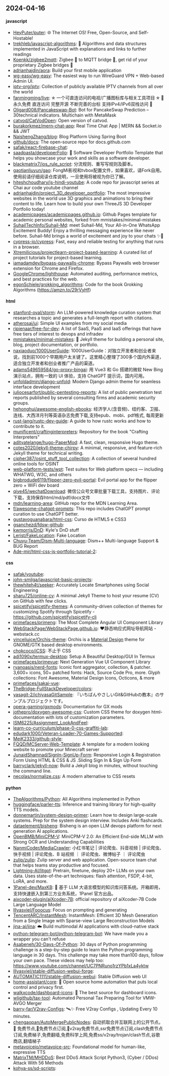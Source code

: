 ## 2024-04-16

#### javascript
* [HeyPuter/puter](https://github.com/HeyPuter/puter): 🌐 The Internet OS! Free, Open-Source, and Self-Hostable!
* [trekhleb/javascript-algorithms](https://github.com/trekhleb/javascript-algorithms): 📝 Algorithms and data structures implemented in JavaScript with explanations and links to further readings
* [Koenkk/zigbee2mqtt](https://github.com/Koenkk/zigbee2mqtt): Zigbee 🐝 to MQTT bridge 🌉, get rid of your proprietary Zigbee bridges 🔨
* [adrianhajdin/aora](https://github.com/adrianhajdin/aora): Build your first mobile application
* [wg-easy/wg-easy](https://github.com/wg-easy/wg-easy): The easiest way to run WireGuard VPN + Web-based Admin UI.
* [iptv-org/iptv](https://github.com/iptv-org/iptv): Collection of publicly available IPTV channels from all over the world
* [fanmingming/live](https://github.com/fanmingming/live): ✯ 一个可直连访问的电视/广播图标库与相关工具项目 ✯ 🔕 永久免费 直连访问 完整开源 不断完善的台标 支持IPv4/IPv6双栈访问 🔕
* [Oligard008/Pancakeswap-Bot](https://github.com/Oligard008/Pancakeswap-Bot): Bot for PancakeSwap Prediction – 30technical indicators. Multichain with MetaMask
* [catvod/CatVodOpen](https://github.com/catvod/CatVodOpen): Open version of catvod.
* [burakorkmez/mern-chat-app](https://github.com/burakorkmez/mern-chat-app): Real Time Chat App | MERN && Socket.io && JWT
* [NaishengZhang/blog](https://github.com/NaishengZhang/blog): Blog Platform Using Spring Boot
* [github/docs](https://github.com/github/docs): The open-source repo for docs.github.com
* [safak/react-firebase-chat](https://github.com/safak/react-firebase-chat): 
* [saadpasta/developerFolio](https://github.com/saadpasta/developerFolio): 🚀 Software Developer Portfolio Template that helps you showcase your work and skills as a software developer.
* [blackmatrix7/ios_rule_script](https://github.com/blackmatrix7/ios_rule_script): 分流规则、重写写规则及脚本。
* [gaotianliuyun/gao](https://github.com/gaotianliuyun/gao): FongMi影视和tvbox配置文件，如果喜欢，请Fork自用。使用前请仔细阅读仓库说明，一旦使用将被视为你已了解。
* [hiteshchoudhary/js-hindi-youtube](https://github.com/hiteshchoudhary/js-hindi-youtube): A code repo for javascript series at Chai aur code youtube channel
* [adrianhajdin/project_3D_developer_portfolio](https://github.com/adrianhajdin/project_3D_developer_portfolio): The most impressive websites in the world use 3D graphics and animations to bring their content to life. Learn how to build your own ThreeJS 3D Developer Portfolio today!
* [academicpages/academicpages.github.io](https://github.com/academicpages/academicpages.github.io): Github Pages template for academic personal websites, forked from mmistakes/minimal-mistakes
* [SuhailTechInfo/Suhail-Md](https://github.com/SuhailTechInfo/Suhail-Md): meet Suhail-Md, Your All-in-One WhatsApp Excitement Buddy! Enjoy a thrilling messaging experience like never before. Suhail-Md brings a world of excitement and joy to your chats ✨🤖
* [cypress-io/cypress](https://github.com/cypress-io/cypress): Fast, easy and reliable testing for anything that runs in a browser.
* [Xtremilicious/projectlearn-project-based-learning](https://github.com/Xtremilicious/projectlearn-project-based-learning): A curated list of project tutorials for project-based learning.
* [iamadamdev/bypass-paywalls-chrome](https://github.com/iamadamdev/bypass-paywalls-chrome): Bypass Paywalls web browser extension for Chrome and Firefox.
* [GoogleChrome/lighthouse](https://github.com/GoogleChrome/lighthouse): Automated auditing, performance metrics, and best practices for the web.
* [egonSchiele/grokking_algorithms](https://github.com/egonSchiele/grokking_algorithms): Code for the book Grokking Algorithms (https://amzn.to/29rVyHf)

#### html
* [stanford-oval/storm](https://github.com/stanford-oval/storm): An LLM-powered knowledge curation system that researches a topic and generates a full-length report with citations.
* [atherosai/ui](https://github.com/atherosai/ui): Simple UI examples from my social media
* [ripienaar/free-for-dev](https://github.com/ripienaar/free-for-dev): A list of SaaS, PaaS and IaaS offerings that have free tiers of interest to devops and infradev
* [mmistakes/minimal-mistakes](https://github.com/mmistakes/minimal-mistakes): 📐 Jekyll theme for building a personal site, blog, project documentation, or portfolio.
* [naxiaoduo/1000UserGuide](https://github.com/naxiaoduo/1000UserGuide): 1000UserGuide：对独立开发者和创业者来说，找到前1000个早期用户太关键了。这里精心整理了300多个国内外渠道，适合独立开发者和创业者推广产品的渠道。
* [adams549659584/go-proxy-bingai](https://github.com/adams549659584/go-proxy-bingai): 用 Vue3 和 Go 搭建的微软 New Bing 演示站点，拥有一致的 UI 体验，支持 ChatGPT 提示词，国内可用。
* [unfoldadmin/django-unfold](https://github.com/unfoldadmin/django-unfold): Modern Django admin theme for seamless interface development
* [juliocesarfort/public-pentesting-reports](https://github.com/juliocesarfort/public-pentesting-reports): A list of public penetration test reports published by several consulting firms and academic security groups.
* [hehonghui/awesome-english-ebooks](https://github.com/hehonghui/awesome-english-ebooks): 经济学人(含音频)、纽约客、卫报、连线、大西洋月刊等英语杂志免费下载,支持epub、mobi、pdf格式, 每周更新
* [rust-lang/rustc-dev-guide](https://github.com/rust-lang/rustc-dev-guide): A guide to how rustc works and how to contribute to it.
* [munificent/craftinginterpreters](https://github.com/munificent/craftinginterpreters): Repository for the book "Crafting Interpreters"
* [adityatelange/hugo-PaperMod](https://github.com/adityatelange/hugo-PaperMod): A fast, clean, responsive Hugo theme.
* [cotes2020/jekyll-theme-chirpy](https://github.com/cotes2020/jekyll-theme-chirpy): A minimal, responsive, and feature-rich Jekyll theme for technical writing.
* [cipher387/osint_stuff_tool_collection](https://github.com/cipher387/osint_stuff_tool_collection): A collection of several hundred online tools for OSINT
* [web-platform-tests/wpt](https://github.com/web-platform-tests/wpt): Test suites for Web platform specs — including WHATWG, W3C, and others
* [bigbrodude6119/flipper-zero-evil-portal](https://github.com/bigbrodude6119/flipper-zero-evil-portal): Evil portal app for the flipper zero + WiFi dev board
* [qiye45/wechatDownload](https://github.com/qiye45/wechatDownload): 微信公众号文章批量下载工具，支持图片、评论下载，支持保存html/md/pdf/docx文件
* [mdn/learning-area](https://github.com/mdn/learning-area): GitHub repo for the MDN Learning Area.
* [f/awesome-chatgpt-prompts](https://github.com/f/awesome-chatgpt-prompts): This repo includes ChatGPT prompt curation to use ChatGPT better.
* [gustavoguanabara/html-css](https://github.com/gustavoguanabara/html-css): Curso de HTML5 e CSS3
* [gsanchezd/fdsw-github](https://github.com/gsanchezd/fdsw-github): 
* [kwmorris/DnD](https://github.com/kwmorris/DnD): Kyle's DnD stuff
* [Lerist/FakeLocation](https://github.com/Lerist/FakeLocation): Fake Location
* [Chuyu-Team/Dism-Multi-language](https://github.com/Chuyu-Team/Dism-Multi-language): Dism++ Multi-language Support & BUG Report
* [Ade-mir/html-css-js-portfolio-tutorial-2](https://github.com/Ade-mir/html-css-js-portfolio-tutorial-2): 

#### css
* [safak/youtube](https://github.com/safak/youtube): 
* [john-smilga/javascript-basic-projects](https://github.com/john-smilga/javascript-basic-projects): 
* [thewhiteh4t/seeker](https://github.com/thewhiteh4t/seeker): Accurately Locate Smartphones using Social Engineering
* [sharu725/online-cv](https://github.com/sharu725/online-cv): A minimal Jekyll Theme to host your resume (CV) on GitHub with few clicks.
* [spicetify/spicetify-themes](https://github.com/spicetify/spicetify-themes): A community-driven collection of themes for customizing Spotify through Spicetify - https://github.com/spicetify/spicetify-cli
* [primefaces/primeng](https://github.com/primefaces/primeng): The Most Complete Angular UI Component Library
* [WebStackPage/WebStackPage.github.io](https://github.com/WebStackPage/WebStackPage.github.io): ❤️静态响应式网址导航网站 - webstack.cc
* [vinceliuice/Orchis-theme](https://github.com/vinceliuice/Orchis-theme): Orchis is a [Material Design](https://material.io) theme for GNOME/GTK based desktop environments.
* [chokcoco/iCSS](https://github.com/chokcoco/iCSS): 不止于 CSS
* [adi1090x/termux-desktop](https://github.com/adi1090x/termux-desktop): Setup A Beautiful Desktop/GUI In Termux
* [primefaces/primevue](https://github.com/primefaces/primevue): Next Generation Vue UI Component Library
* [ryanoasis/nerd-fonts](https://github.com/ryanoasis/nerd-fonts): Iconic font aggregator, collection, & patcher. 3,600+ icons, 50+ patched fonts: Hack, Source Code Pro, more. Glyph collections: Font Awesome, Material Design Icons, Octicons, & more
* [primefaces/sakai-vue](https://github.com/primefaces/sakai-vue): 
* [TheBridge-FullStackDeveloper/colors](https://github.com/TheBridge-FullStackDeveloper/colors): 
* [yasagit-2/ichiyasaGitSample](https://github.com/yasagit-2/ichiyasaGitSample): 『いちばんやさしいGit&GitHubの教本』のサンプルプロジェクトです。
* [opera-gaming/gxmods](https://github.com/opera-gaming/gxmods): Documentation for GX mods
* [jothepro/doxygen-awesome-css](https://github.com/jothepro/doxygen-awesome-css): Custom CSS theme for doxygen html-documentation with lots of customization parameters.
* [ISM6225/Assignment_LookAndFeel](https://github.com/ISM6225/Assignment_LookAndFeel): 
* [learn-co-curriculum/phase-0-css-graffiti-lab](https://github.com/learn-co-curriculum/phase-0-css-graffiti-lab): 
* [edudark1000/Veteran-Loader-70-Games-Supported](https://github.com/edudark1000/Veteran-Loader-70-Games-Supported): 
* [MeiK2333/github-style](https://github.com/MeiK2333/github-style): 
* [FQQD/MCServer-Web-Template](https://github.com/FQQD/MCServer-Web-Template): A template for a modern looking website to promote your Minecraft server
* [JunaidShamnad/SignIn-SignUp-Form](https://github.com/JunaidShamnad/SignIn-SignUp-Form): Responsive Login & Registration Form Using HTML & CSS & JS .Sliding Sign In & Sign Up Form
* [barryclark/jekyll-now](https://github.com/barryclark/jekyll-now): Build a Jekyll blog in minutes, without touching the command line.
* [necolas/normalize.css](https://github.com/necolas/normalize.css): A modern alternative to CSS resets

#### python
* [TheAlgorithms/Python](https://github.com/TheAlgorithms/Python): All Algorithms implemented in Python
* [huggingface/parler-tts](https://github.com/huggingface/parler-tts): Inference and training library for high-quality TTS models.
* [donnemartin/system-design-primer](https://github.com/donnemartin/system-design-primer): Learn how to design large-scale systems. Prep for the system design interview. Includes Anki flashcards.
* [dataelement/bisheng](https://github.com/dataelement/bisheng): Bisheng is an open LLM devops platform for next generation AI applications.
* [OpenBMB/MiniCPM-V](https://github.com/OpenBMB/MiniCPM-V): MiniCPM-V 2.0: An Efficient End-side MLLM with Strong OCR and Understanding Capabilities
* [NanmiCoder/MediaCrawler](https://github.com/NanmiCoder/MediaCrawler): 小红书笔记 | 评论爬虫、抖音视频 | 评论爬虫、快手视频 | 评论爬虫、B 站视频 ｜ 评论爬虫、微博帖子 ｜ 评论爬虫
* [zulip/zulip](https://github.com/zulip/zulip): Zulip server and web application. Open-source team chat that helps teams stay productive and focused.
* [Lightning-AI/litgpt](https://github.com/Lightning-AI/litgpt): Pretrain, finetune, deploy 20+ LLMs on your own data. Uses state-of-the-art techniques: flash attention, FSDP, 4-bit, LoRA, and more.
* [1Panel-dev/MaxKB](https://github.com/1Panel-dev/MaxKB): 💬 基于 LLM 大语言模型的知识库问答系统。开箱即用，支持快速嵌入到第三方业务系统，1Panel 官方出品。
* [aixcoder-plugin/aiXcoder-7B](https://github.com/aixcoder-plugin/aiXcoder-7B): official repository of aiXcoder-7B Code Large Language Model
* [lllyasviel/Fooocus](https://github.com/lllyasviel/Fooocus): Focus on prompting and generating
* [TencentARC/InstantMesh](https://github.com/TencentARC/InstantMesh): InstantMesh: Efficient 3D Mesh Generation from a Single Image with Sparse-view Large Reconstruction Models
* [jina-ai/jina](https://github.com/jina-ai/jina): ☁️ Build multimodal AI applications with cloud-native stack
* [python-telegram-bot/python-telegram-bot](https://github.com/python-telegram-bot/python-telegram-bot): We have made you a wrapper you can't refuse
* [Asabeneh/30-Days-Of-Python](https://github.com/Asabeneh/30-Days-Of-Python): 30 days of Python programming challenge is a step-by-step guide to learn the Python programming language in 30 days. This challenge may take more than100 days, follow your own pace. These videos may help too: https://www.youtube.com/channel/UC7PNRuno1rzYPb1xLa4yktw
* [lllyasviel/stable-diffusion-webui-forge](https://github.com/lllyasviel/stable-diffusion-webui-forge): 
* [AUTOMATIC1111/stable-diffusion-webui](https://github.com/AUTOMATIC1111/stable-diffusion-webui): Stable Diffusion web UI
* [home-assistant/core](https://github.com/home-assistant/core): 🏡 Open source home automation that puts local control and privacy first.
* [walkxcode/dashboard-icons](https://github.com/walkxcode/dashboard-icons): 🚀 The best source for dashboard icons.
* [wligithub/tax-tool](https://github.com/wligithub/tax-tool): Automated Personal Tax Preparing Tool for VMW-AVGO Merger
* [barry-far/V2ray-Configs](https://github.com/barry-far/V2ray-Configs): 🛰️✨ Free V2ray Configs , Updating Every 10 minutes.
* [chengaopan/AutoMergePublicNodes](https://github.com/chengaopan/AutoMergePublicNodes): 自动抓取合并互联网上的公开节点。 🚀 免费节点,🚀免费节点订阅,🚀v2ray免费节点,ssr免费节点订阅,clash免费节点订阅,免费梯子,免费翻墙,免费科学上网,免费ss/v2ray/trojan/clash节点,谷歌商店,翻墙梯子
* [metavoiceio/metavoice-src](https://github.com/metavoiceio/metavoice-src): Foundational model for human-like, expressive TTS
* [MatrixTM/MHDDoS](https://github.com/MatrixTM/MHDDoS): Best DDoS Attack Script Python3, (Cyber / DDos) Attack With 56 Methods
* [kohya-ss/sd-scripts](https://github.com/kohya-ss/sd-scripts): 
